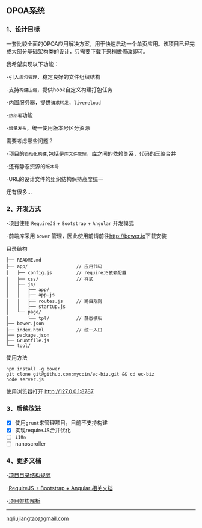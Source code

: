 ## OPOA系统

### 1、设计目标

一套比较全面的OPOA应用解决方案，用于快速启动一个单页应用。该项目已经完成大部分基础架构类的设计，只需要下载下来稍做修改即可。

我希望实现以下功能：

-引入`库包管理`，稳定良好的文件组织结构

-支持`构建压缩`，提供hook自定义构建打包任务

-内置服务器，提供`请求转发`，`livereload`

-`热部署`功能

-`增量发布`，统一使用版本号区分资源

需要考虑哪些问题？

-项目的`自动化构建`,包括是`库文件管理`，库之间的依赖关系，代码的压缩合并

-还有静态资源的`版本号`

-URL的设计文件的组织结构保持高度统一

还有很多...

### 2、开发方式

-项目使用 `RequireJS` + `Bootstrap` + `Angular` 开发模式

-前端库采用 `bower` 管理，因此使用前请前往<http://bower.io>下载安装

目录结构

``` 
├── README.md
├── app/                  // 应用代码
│   ├── config.js         // requireJS依赖配置
│   ├── css/              // 样式
│   ├── js/
│   │   ├── app/
│   │   ├── app.js        
│   │   ├── routes.js     // 路由规则
│   │   ├── startup.js
│   └── page/
│       └── tpl/          // 静态模板
├── bower.json
├── index.html            // 统一入口
├── package.json
├── Gruntfile.js
└── tool/
```

使用方法

``` 
npm install -g bower
git clone git@github.com:mycoin/ec-biz.git && cd ec-biz
node server.js
```

使用浏览器打开 <http://127.0.0.1:8787>

### 3、后续改进

- [x] 使用`grunt`来管理项目，目前不支持构建
- [x] 实现requireJS合并优化
- [ ] `i18n`
- [ ] nanoscroller

### 4、更多文档

-[项目目录结构规范](doc/directory-structure.md)

-[RequireJS + Bootstrap + Angular 相关文档](doc/require-bootstrap-angular.md)

-[项目架构解析](doc/project-architecture.md)

------

[nqliujiangtao@gmail.com](mailto:nqliujiangtao@gmail.com)

